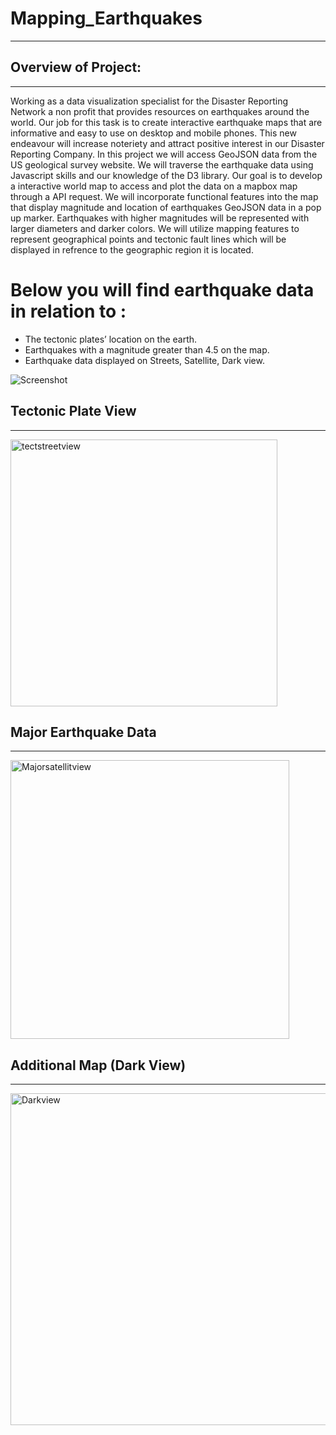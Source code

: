 # Mapping_Earthquakes

_______________________________
## Overview of Project:
____________________________________________

Working as a data visualization specialist for the Disaster Reporting Network a non profit that provides resources on earthquakes around the world. Our job for this task is to create interactive earthquake maps that are informative and easy to use on desktop and mobile phones. This new endeavour will increase noteriety and attract positive interest in our Disaster Reporting Company. In this project we will access GeoJSON data from the US geological survey website. We will traverse the earthquake data using Javascript skills and our knowledge of the D3 library. Our goal is to develop a interactive world map to access and plot the data on a mapbox map through a API request. We will incorporate functional features into the map that display magnitude and location of earthquakes GeoJSON data in a pop up marker. Earthquakes with higher magnitudes will be represented with larger diameters and darker colors. We will utilize mapping features to represent geographical points and tectonic fault lines which will be displayed in refrence to the geographic region it is located. 

# Below you will find earthquake data in relation to :

* The tectonic plates’ location on the earth.
* Earthquakes with a magnitude greater than 4.5 on the map.
* Earthquake data displayed on Streets, Satellite, Dark view.

![Screenshot](https://user-images.githubusercontent.com/88467263/143722985-f5a257fc-2a93-498b-a4b3-ab8ef41ddf66.png)



## Tectonic Plate View
______________________________

<img width="427" alt="tectstreetview" src="https://user-images.githubusercontent.com/88467263/143722951-698713af-4b8a-4694-af7d-1135cea7cb06.PNG">

## Major Earthquake Data
________________________________

<img width="446" alt="Majorsatellitview" src="https://user-images.githubusercontent.com/88467263/143722975-e3255d47-5c69-4ae6-80b2-12fe638f1626.PNG">


## Additional Map (Dark View)
_____________________________

<img width="531" alt="Darkview" src="https://user-images.githubusercontent.com/88467263/143722979-1080f72d-ee24-4068-99f0-7b3b6fa4eff7.PNG">
